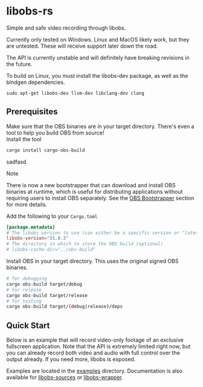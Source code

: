 # libobs-rs

Simple and safe video recording through libobs.

Currently only tested on Windows. Linux and MacOS likely work, but they are untested. These will receive support later down the road.

The API is currently unstable and will definitely have breaking revisions in the future.

To build on Linux, you must install the libobs-dev package, as well as the bindgen dependencies.
```
sudo apt-get libobs-dev llvm-dev libclang-dev clang
```

## Prerequisites
Make sure that the OBS binaries are in your target directory. There's even a tool to help you build OBS from source! <br>
Install the tool
```bash
cargo install cargo-obs-build
```
sadfasd
> [!NOTE]
> There is now a new bootstrapper that can download and install OBS binaries at runtime, which is useful for distributing applications without requiring users to install OBS separately. See the [OBS Bootstrapper](./libobs-wrapper/README.md#obs-bootstrapper) section for more details.

Add the following to your `Cargo.toml`
```toml
[package.metadata]
# The libobs version to use (can either be a specific version or "latest")
libobs-version="31.0.3"
# The directory in which to store the OBS build (optional)
# libobs-cache-dir="../obs-build"

```

Install OBS in your target directory. This uses the original signed OBS binaries.
```bash
# for debugging
cargo obs-build target/debug
# for release
cargo obs-build target/release
# for testing
cargo obs-build target/(debug|release)/deps
```


## Quick Start

Below is an example that will record video-only footage of an exclusive fullscreen application. Note that the API is extremely limited right now, but you can already record both video and audio with full control over the output already. If you need more, libobs is exposed.

Examples are located in the [examples](./examples) directory.
Documentation is also available for [libobs-sources](./libobs-sources/README.md) or [libobs-wrapper](./libobs-wrapper/README.md).

